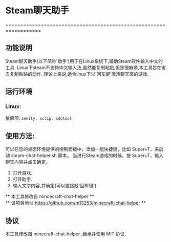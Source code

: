 # Steam聊天助手
==================================================================
## 功能说明
Steam聊天助手(以下简称'助手')用于在Linux系统下,辅助Steam软件输入中文的工具.
Linux下steam不支持中文输入法,虽然能复制粘贴,但是很麻烦,本工具旨在省去复制粘贴的动作.
理论上来说,适合linux下以'回车键'激活聊天窗的游戏.

## 运行环境
### Linux:
依赖项: `zenity, xclip, xdotool`

## 使用方法:
可以在您的桌面环境提供的控制面板中，添加一组快捷键，比如 Super+T，来启动 steam-chat-helper.sh 脚本。
当进行Steam游戏的时候，按 Super+T，输入聊天内容并点击确定。

1. 打开游戏.
2. 打开助手.
3. 输入文字内容,并确定(可以直接敲'回车键').

** 本工具修改自 mincecraft-chat-helper **   
** 该项目地址:https://github.com/m13253/minecraft-chat-helper **


## 协议
本工具修改自 minecraft-chat-helper ,继承并使用 MIT 协议.